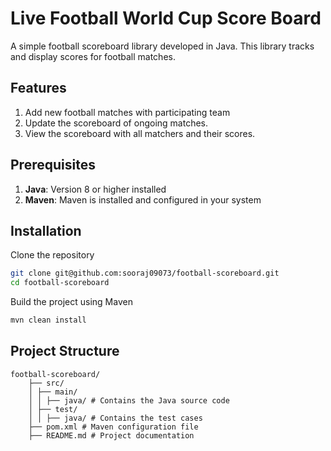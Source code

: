 # Live Football World Cup Score Board
A simple football scoreboard library developed in Java. This library tracks and display scores for football matches. 

## Features
1. Add new football matches with participating team
2. Update the scoreboard of ongoing matches.
3. View the scoreboard with all matchers and their scores.

## Prerequisites
1. **Java**: Version 8 or higher installed
2. **Maven**: Maven is installed and configured in your system

## Installation 
Clone the repository
```bash
git clone git@github.com:sooraj09073/football-scoreboard.git
cd football-scoreboard
```
Build the project using Maven
```bash 
mvn clean install
```
## Project Structure 
```text
football-scoreboard/ 
    ├── src/ 
    │ ├── main/ 
    │ │ ├── java/ # Contains the Java source code
    │ ├── test/
    │ │ ├── java/ # Contains the test cases
    ├── pom.xml # Maven configuration file 
    ├── README.md # Project documentation
```